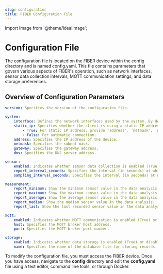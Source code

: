 ```yaml
---
slug: configuration
title: FIBER Configuration File
---
```


import Image from '@theme/IdealImage';

# Configuration File

The configuration file is located on the FIBER device within the config directory and is named config.yaml. This file contains parameters that govern various aspects of FIBER's operation, such as network interfaces, sensor data collection intervals, MQTT communication settings, and data storage preferences.

## Overview of Configuration Parameters

```yaml
version: Specifies the version of the configuration file.

system:
    interface: Defines the network interfaces used by the system. By default, it includes both "end0" and "eth0" interfaces.
    static_ip: Specifies whether the client is using a static IP address.
        - True: For static IP address, provide 'address', 'netmask', 'gateway', 'dns'.
        - False: For automatic connection.
    address: Specifies the IP address of the device.
    netmask: Specifies the subnet mask.
    gateway: Specifies the gateway address.
    dns: Specifies the DNS server address.

sensor:
    enabled: Indicates whether sensor data collection is enabled (True) or disabled (False).
    report_interval_seconds: Specifies the interval (in seconds) at which sensor data is reported.
    sampling_interval_seconds: Specifies the interval (in seconds) at which sensor data is sampled.

measurement:
    report_minimum: Show the minimum sensor value in the data analysis.
    report_maximum: Show the maximum sensor value in the data analysis.
    report_average: Show the average sensor value in the data analysis.
    report_median: Show the median sensor value in the data analysis.
    report_last: Show the last recorded sensor value in the data analysis.

mqtt:
    enabled: Indicates whether MQTT communication is enabled (True) or disabled (False).
    host: Specifies the MQTT broker host address.
    port: Specifies the MQTT broker port number.

storage:
    enabled: Indicates whether data storage is enabled (True) or disabled (False).
    name: Specifies the name of the database file for storing records.
```

To modify the configuration file, you must access the FIBER device. Once you have access, navigate to the **config** directory and edit the **config.yaml** file using a text editor, command line tools, or through Docker.
